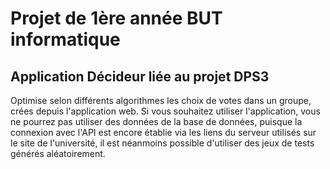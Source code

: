 # Projet de 1ère année BUT informatique
## Application Décideur liée au projet DPS3 

Optimise selon différents algorithmes les choix de votes dans un groupe, crées depuis l'application web.
Si vous souhaitez utiliser l'application, vous ne pourrez pas utiliser des données de la base de données, puisque la connexion avec l'API est encore établie via les liens du serveur utilisés sur le site de l'université, il est néanmoins possible d'utiliser des jeux de tests générés aléatoirement.

